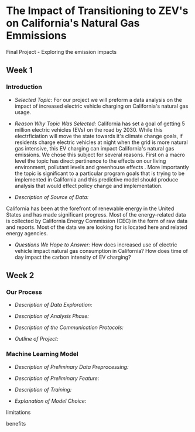 # The Impact of Transitioning to ZEV's on California's Natural Gas Emmissions
Final Project - Exploring the emission impacts 

## Week 1

### Introduction

- *Selected Topic*: For our project we will preform a data analysis on the impact of increased electric vehicle charging on California's natural gas usage.

- *Reason Why Topic Was Selected:*
California has set a goal of getting 5 million electric vehicles (EVs) on the road by 2030. While this electrficiation will move the state towards it's climate change goals, if residents charge electric vehicles at night when the grid is more natural gas intensive, this EV charging can impact California's natural gas emissions. We chose this subject for several reasons. First on a macro level the topic has direct pertinence to the effects on our living environment, pollutant levels and greenhouse effects . More importantly the topic is significant to a particular program goals that is trying to be implemented in California and this predictive model should produce analysis that would effect policy change and implementation.  

- *Description of Source of Data:*

California has been at the forefront of renewable energy in the United States and has made significant progress. Most of the energy-related data is collected by California Energy Commission (CEC) in the form of raw data and reports. Most of the data we are looking for is located here and related energy agencies. 

- *Questions We Hope to Answer:*
How does increased use of electric vehicle impact natural gas consumption in California?
How does time of day impact the carbon intensity of EV charging?

## Week 2

### Our Process

- *Description of Data Exploration:*

- *Description of Analysis Phase:*

- *Description of the Communication Protocols:*

- *Outline of Project:*


### Machine Learning Model

- *Description of Preliminary Data Preprocessing:*
 
- *Description of Preliminary Feature:*

- *Description of Training:*
 
- *Explanation of Model Choice:*

limitations

benefits
